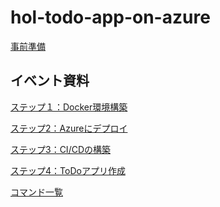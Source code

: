 # hol-todo-app-on-azure

[事前準備]()

## イベント資料

[ステップ１：Docker環境構築]()

[ステップ2：Azureにデプロイ]()

[ステップ3：CI/CDの構築]()

[ステップ4：ToDoアプリ作成]()

[コマンド一覧]()
